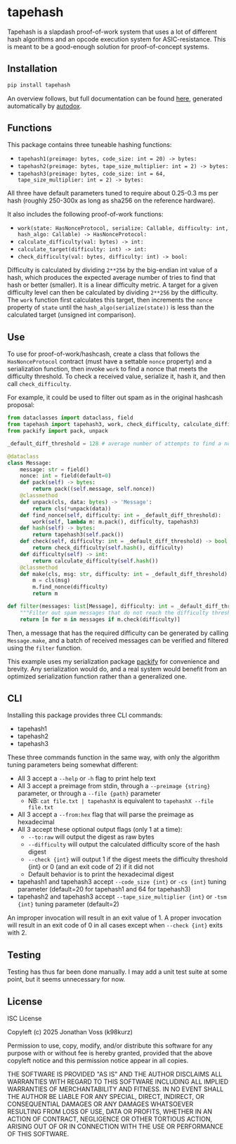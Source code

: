 # tapehash

Tapehash is a slapdash proof-of-work system that uses a lot of different hash
algorithms and an opcode execution system for ASIC-resistance. This is meant to
be a good-enough solution for proof-of-concept systems.

## Installation

```bash
pip install tapehash
```

An overview follows, but full documentation can be found
[here](https://github.com/k98kurz/tapehash/blob/master/dox.md), generated
automatically by [autodox](https://pypi.org/project/autodox).

## Functions

This package contains three tuneable hashing functions:

- `tapehash1(preimage: bytes, code_size: int = 20) -> bytes:`
- `tapehash2(preimage: bytes, tape_size_multiplier: int = 2) -> bytes:`
- `tapehash3(preimage: bytes, code_size: int = 64, tape_size_multiplier: int = 2) -> bytes:`

All three have default parameters tuned to require about 0.25-0.3 ms per hash
(roughly 250-300x as long as sha256 on the reference hardware).

It also includes the following proof-of-work functions:

- `work(state: HasNonceProtocol, serialize: Callable, difficulty: int, hash_algo: Callable) -> HasNonceProtocol:`
- `calculate_difficulty(val: bytes) -> int:`
- `calculate_target(difficulty: int) -> int:`
- `check_difficulty(val: bytes, difficulty: int) -> bool:`

Difficulty is calculated by dividing `2**256` by the big-endian int value of a
hash, which produces the expected average number of tries to find that hash or
better (smaller). It is a linear difficulty metric. A target for a given
difficulty level can then be calculated by dividing `2**256` by the difficulty.
The `work` function first calculates this target, then increments the `nonce`
property of `state` until the `hash_algo(serialize(state))` is less than the
calculated target (unsigned int comparison).

## Use

To use for proof-of-work/hashcash, create a class that follows the
`HasNonceProtocol` contract (must have a settable `nonce` property) and a
serialization function, then invoke `work` to find a nonce that meets the
difficulty threshold. To check a received value, serialize it, hash it, and then
call `check_difficulty`.

For example, it could be used to filter out spam as in the original hashcash proposal:

```python
from dataclasses import dataclass, field
from tapehash import tapehash3, work, check_difficulty, calculate_difficulty
from packify import pack, unpack

_default_diff_threshold = 128 # average number of attempts to find a nonce

@dataclass
class Message:
    message: str = field()
    nonce: int = field(default=0)
    def pack(self) -> bytes:
        return pack((self.message, self.nonce))
    @classmethod
    def unpack(cls, data: bytes) -> 'Message':
        return cls(*unpack(data))
    def find_nonce(self, difficulty: int = _default_diff_threshold):
        work(self, lambda m: m.pack(), difficulty, tapehash3)
    def hash(self) -> bytes:
        return tapehash3(self.pack())
    def check(self, difficulty: int = _default_diff_threshold) -> bool:
        return check_difficulty(self.hash(), difficulty)
    def difficulty(self) -> int:
        return calculate_difficulty(self.hash())
    @classmethod
    def make(cls, msg: str, difficulty: int = _default_diff_threshold) -> 'Message':
        m = cls(msg)
        m.find_nonce(difficulty)
        return m

def filter(messages: list[Message], difficulty: int = _default_diff_threshold) -> list[Message]:
    """Filter out spam messages that do not reach the difficulty threshold."""
    return [m for m in messages if m.check(difficulty)]
```

Then, a message that has the required difficulty can be generated by calling
`Message.make`, and a batch of received messages can be verified and filtered
using the `filter` function.

This example uses my serialization package [packify](https://pypi.org/project/packify)
for convenience and brevity. Any serialization would do, and a real system would
benefit from an optimized serialization function rather than a generalized one.

## CLI

Installing this package provides three CLI commands:

- tapehash1
- tapehash2
- tapehash3

These three commands function in the same way, with only the algorithm tuning
parameters being somewhat different:

- All 3 accept a `--help` or `-h` flag to print help text
- All 3 accept a preimage from stdin, through a `--preimage {string}` parameter,
  or through a `--file {path}` parameter
    - NB: `cat file.txt | tapehashX` is equivalent to `tapehashX --file file.txt`
- All 3 accept a `--from:hex` flag that will parse the preimage as hexadecimal
- All 3 accept these optional output flags (only 1 at a time):
    - `--to:raw` will output the digest as raw bytes
    - `--difficulty` will output the calculated difficulty score of the hash digest
    - `--check {int}` will output 1 if the digest meets the difficulty threshold
      {int} or 0 (and an exit code of 2) if it did not
    - Default behavior is to print the hexadecimal digest
- tapehash1 and tapehash3 accept `--code_size {int}` or `-cs {int}` tuning
  parameter (default=20 for tapehash1 and 64 for tapehash3)
- tapehash2 and tapehash3 accept `--tape_size_multiplier {int}` or `-tsm {int}`
  tuning parameter (default=2)

An improper invocation will result in an exit value of 1. A proper invocation
will result in an exit code of 0 in all cases except when `--check {int}` exits
with 2.

## Testing

Testing has thus far been done manually. I may add a unit test suite at some
point, but it seems unnecessary for now.

## License

ISC License

Copyleft (c) 2025 Jonathan Voss (k98kurz)

Permission to use, copy, modify, and/or distribute this software
for any purpose with or without fee is hereby granted, provided
that the above copyleft notice and this permission notice appear in
all copies.

THE SOFTWARE IS PROVIDED "AS IS" AND THE AUTHOR DISCLAIMS ALL
WARRANTIES WITH REGARD TO THIS SOFTWARE INCLUDING ALL IMPLIED
WARRANTIES OF MERCHANTABILITY AND FITNESS. IN NO EVENT SHALL THE
AUTHOR BE LIABLE FOR ANY SPECIAL, DIRECT, INDIRECT, OR
CONSEQUENTIAL DAMAGES OR ANY DAMAGES WHATSOEVER RESULTING FROM LOSS
OF USE, DATA OR PROFITS, WHETHER IN AN ACTION OF CONTRACT,
NEGLIGENCE OR OTHER TORTIOUS ACTION, ARISING OUT OF OR IN
CONNECTION WITH THE USE OR PERFORMANCE OF THIS SOFTWARE.

